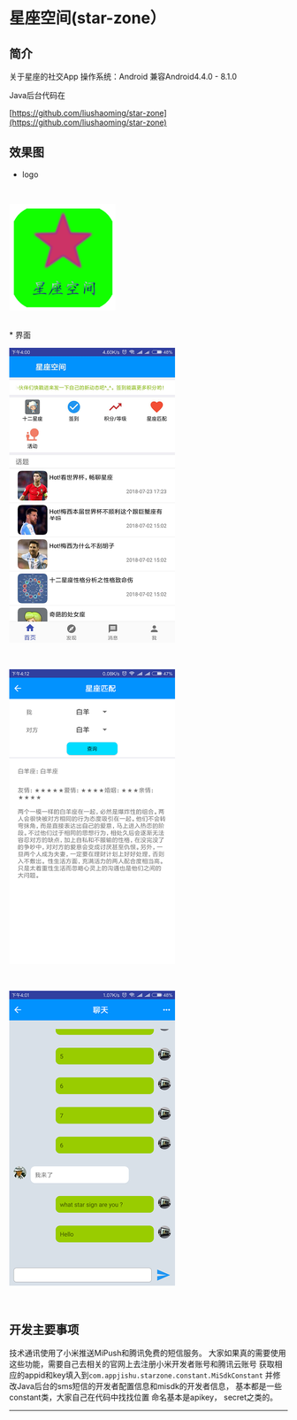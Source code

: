 # 星座空间(star-zone）

## 简介
关于星座的社交App
操作系统：Android
兼容Android4.4.0 - 8.1.0

Java后台代码在

[https://github.com/liushaoming/star-zone](https://github.com/liushaoming/star-zone)

## 效果图
* logo

<br/>

![](/doc/image/ic_custom_app.png)

<br/>
* 界面
<br/>

![](/doc/image/poster-1.png)

<br/>

![](/doc/image/poster-2.png)

<br/>

![](/doc/image/poster-3.png)

<br/>

## 开发主要事项
技术通讯使用了小米推送MiPush和腾讯免费的短信服务。
大家如果真的需要使用这些功能，需要自己去相关的官网上去注册小米开发者账号和腾讯云账号
获取相应的appid和key填入到<code>com.appjishu.starzone.constant.MiSdkConstant</code>
并修改Java后台的sms短信的开发者配置信息和misdk的开发者信息， 基本都是一些constant类，大家自己在代码中找找位置
命名基本是apikey， secret之类的。
<hr/>
